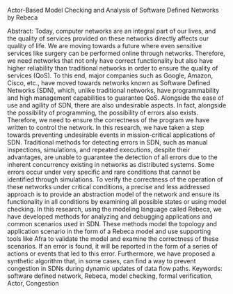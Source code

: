 Actor-Based Model Checking and Analysis of Software Defined Networks by Rebeca

Abstract:
Today, computer networks are an integral part of our lives, and the quality of services provided on these networks directly affects our quality of life. We are moving towards a future where even sensitive services like surgery can be performed online through networks. Therefore, we need networks that not only have correct functionality but also have higher reliability than traditional networks in order to ensure the quality of services (QoS).
To this end, major companies such as Google, Amazon, Cisco, etc., have moved towards networks known as Software Defined Networks (SDN), which, unlike traditional networks, have programmability and high management capabilities to guarantee QoS. Alongside the ease of use and agility of SDN, there are also undesirable aspects. In fact, alongside the possibility of programming, the possibility of errors also exists. Therefore, we need to ensure the correctness of the program we have written to control the network. In this research, we have taken a step towards preventing undesirable events in mission-critical applications of SDN.
Traditional methods for detecting errors in SDN, such as manual inspections, simulations, and repeated executions, despite their advantages, are unable to guarantee the detection of all errors due to the inherent concurrency existing in networks as distributed systems. Some errors occur under very specific and rare conditions that cannot be identified through simulations. To verify the correctness of the operation of these networks under critical conditions, a precise and less addressed approach is to provide an abstraction model of the network and ensure its functionality in all conditions by examining all possible states or using model checking.
In this research, using the modeling language called Rebeca, we have developed methods for analyzing and debugging applications and common scenarios used in SDN. These methods model the topology and application scenario in the form of a Rebeca model and use supporting tools like Afra to validate the model and examine the correctness of these scenarios. If an error is found, it will be reported in the form of a series of actions or events that led to this error.
Furthermore, we have proposed a synthetic algorithm that, in some cases, can find a way to prevent congestion in SDNs during dynamic updates of data flow paths.
Keywords: software defined network, Rebeca, model checking, formal verification, Actor, Congestion
